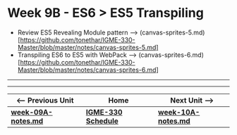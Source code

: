 # Week 9B - ES6 > ES5 Transpiling

- Review ES5 Revealing Module pattern --> (canvas-sprites-5.md)[https://github.com/tonethar/IGME-330-Master/blob/master/notes/canvas-sprites-5.md]
- Transpiling ES6 to ES5 with WebPack --> (canvas-sprites-6.md)[https://github.com/tonethar/IGME-330-Master/blob/master/notes/canvas-sprites-6.md]

<hr><hr>

| <-- Previous Unit | Home | Next Unit -->
| --- | --- | --- 
| [**week-09A-notes.md**](week-09A-notes.md)     |  [**IGME-330 Schedule**](../schedule.md) | [**week-10A-notes.md**](week-10A-notes.md)
